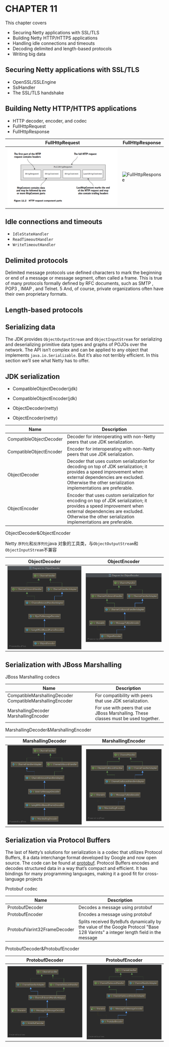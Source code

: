 # CHAPTER 11

This chapter covers

- Securing Netty applications with SSL/TLS
- Building Netty HTTP/HTTPS applications
- Handling idle connections and timeouts
- Decoding delimited and length-based protocols
- Writing big data

## Securing Netty applications with SSL/TLS

- OpenSSL/SSLEngine
- SslHandler
- The SSL/TLS handshake

## Building Netty HTTP/HTTPS applications

- HTTP decoder, encoder, and codec
- FullHttpRequest
- FullHttpResponse

| FullHttpRequest                                  | FullHttpResponse                               |
| ------------------------------------------------ | ---------------------------------------------- |
| ![FullHttpRequest](./images/FullHttpRequest.png) | ![FullHttpResponse](./images/FullHttpResponse) |

## Idle connections and timeouts

- `IdleStateHandler`
- `ReadTimeoutHandler`
- `WriteTimeoutHandler`

## Delimited protocols

Delimited message protocols use defined characters to mark the beginning or end of a
message or message segment, often called a frame. This is true of many protocols formally defined by RFC documents, such as SMTP , POP3 , IMAP , and Telnet. 5 And, of
course, private organizations often have their own proprietary formats.

## Length-based protocols

## Serializing data

The JDK provides `ObjectOutputStream` and `ObjectInputStream` for serializing and deserializing primitive data types and graphs of POJOs over the network. The API isn’t
complex and can be applied to any object that implements `java.io.Serializable`. But
it’s also not terribly efficient. In this section we’ll see what Netty has to offer.

## JDK serialization

- CompatibleObjectDecoder(jdk)
- CompatibleObjectEncoder(jdk)

- ObjectDecoder(netty)
- ObjectEncoder(netty)

| Name                    | Description                                                                                                                                                                                                                 |
| ----------------------- | --------------------------------------------------------------------------------------------------------------------------------------------------------------------------------------------------------------------------- |
| CompatibleObjectDecoder | Decoder for interoperating with non-Netty peers that use JDK serialization.                                                                                                                                                 |
| CompatibleObjectEncoder | Encoder for interoperating with non-Netty peers that use JDK serialization.                                                                                                                                                 |
| ObjectDecoder           | Decoder that uses custom serialization for decoding on top of JDK serialization; it provides a speed improvement when external dependencies are excluded. Otherwise the other serialization implementations are preferable. |
| ObjectEncoder           | Encoder that uses custom serialization for encoding on top of JDK serialization; it provides a speed improvement when external dependencies are excluded. Otherwise the other serialization implementations are preferable. |

ObjectDecoder&ObjectEncoder

Netty `序列化`和`反序列化`java 对象的工具类，与`ObjectOutputStream`和`ObjectInputStream`不兼容

| ObjectDecoder                                | ObjectEncoder                                |
| -------------------------------------------- | -------------------------------------------- |
| ![ObjectDecoder](./images/ObjectDecoder.png) | ![ObjectEncoder](./images/ObjectEncoder.png) |

## Serialization with JBoss Marshalling

JBoss Marshalling codecs

| Name                                                      | Description                                                                         |
| --------------------------------------------------------- | ----------------------------------------------------------------------------------- |
| CompatibleMarshallingDecoder CompatibleMarshallingEncoder | For compatibility with peers that use JDK serialization.                            |
| MarshallingDecoder MarshallingEncoder                     | For use with peers that use JBoss Marshalling. These classes must be used together. |

MarshallingDecoder&MarshallingEncoder

| MarshallingDecoder                                     | MarshallingEncoder                                     |
| ------------------------------------------------------ | ------------------------------------------------------ |
| ![MarshallingDecoder](./images/MarshallingDecoder.png) | ![MarshallingEncoder](./images/MarshallingEncoder.png) |

## Serialization via Protocol Buffers

The last of Netty’s solutions for serialization is a codec that utilizes Protocol Buffers, 8 a
data interchange format developed by Google and now open source. The code can be
found at [protobuf](https://github.com/google/protobuf).
Protocol Buffers encodes and decodes structured data in a way that’s compact and
efficient. It has bindings for many programming languages, making it a good fit for
cross-language projects

Protobuf codec

| Name                         | Description                                                                                                                       |
| ---------------------------- | --------------------------------------------------------------------------------------------------------------------------------- |
| ProtobufDecoder              | Decodes a message using protobuf                                                                                                  |
| ProtobufEncoder              | Encodes a message using protobuf                                                                                                  |
| ProtobufVarint32FrameDecoder | Splits received ByteBufs dynamically by the value of the Google Protocol "Base 128 Varints" a integer length field in the message |

ProtobufDecoder&ProtobufEncoder

| ProtobufDecoder                                  | ProtobufEncoder                                  |
| ------------------------------------------------ | ------------------------------------------------ |
| ![ProtobufDecoder](./images/ProtobufDecoder.png) | ![ProtobufEncoder](./images/ProtobufEncoder.png) |
